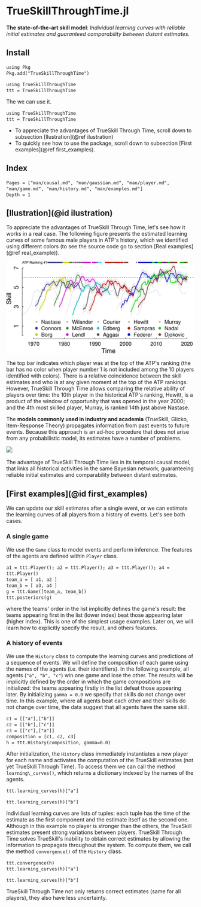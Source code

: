 # TrueSkillThroughTime.jl

**The state-of-the-art skill model**: _Individual learning curves with reliable initial estimates and guaranteed comparability between distant estimates._

## Install

    using Pkg
    Pkg.add("TrueSkillThroughTime")

```@setup all
using TrueSkillThroughTime
ttt = TrueSkillThroughTime
```

The we can use it.
```
using TrueSkillThroughTime
ttt = TrueSkillThroughTime
```

- To appreciate the advantages of TrueSkill Through Time, scroll down to subsection [Ilustration](@ref ilustration)
- To quickly see how to use the package, scroll down to subsection [First examples](@ref first_examples).

## Index


```@contents
Pages = ["man/causal.md", "man/gaussian.md", "man/player.md", "man/game.md", "man/history.md", "man/examples.md"]
Depth = 1
```

## [Ilustration](@id ilustration)

To appreciate the advantages of TrueSkill Through Time, let's see how it works in a real case.
The following figure presents the estimated learning curves of some famous male players in ATP's history, which we identified using different colors (to see the source code go to section [Real examples](@ref real_example)).

![](../../static/atp.png)

The top bar indicates which player was at the top of the ATP's ranking (the bar has no color when player number 1 is not included among the 10 players identified with colors).
There is a relative coincidence between the skill estimates and who is at any given moment at the top of the ATP rankings.
However, TrueSkill Through Time allows comparing the relative ability of players over time: the 10th player in the historical ATP's ranking, Hewitt, is a product of the window of opportunity that was opened in the year 2000; and the 4th most skilled player, Murray, is ranked 14th just above Nastase.

The **models commonly used in industry and academia** (TrueSkill, Glicko, Item-Response Theory) propagates information from past events to future events.
Because this approach is an ad-hoc procedure that does not arise from any probabilistic model, its estimates have a number of problems.

![](../../static/atp_trueskill.png)

The advantage of TrueSkill Through Time lies in its temporal causal model, that links all historical activities in the same Bayesian network, guaranteeing reliable initial estimates and comparability between distant estimates.

## [First examples](@id first_examples)

We can update our skill estimates after a single event, or we can estimate the learning curves of all players from a history of events.
Let's see both cases.

### A single game

We use the `Game` class to model events and perform inference.
The features of the agents are defined within `Player` class.

```@example all
a1 = ttt.Player(); a2 = ttt.Player(); a3 = ttt.Player(); a4 = ttt.Player()
team_a = [ a1, a2 ]
team_b = [ a3, a4 ]
g = ttt.Game([team_a, team_b])
ttt.posteriors(g)
```

where the teams' order in the list implicitly defines the game's result: the teams appearing first in the list (lower index) beat those appearing later (higher index). 
This is one of the simplest usage examples.
Later on, we will learn how to explicitly specify the result, and others features.

### A history of events

We use the `History` class to compute the learning curves and predictions of a sequence of events.
We will define the composition of each game using the names of the agents (i.e. their identifiers).
In the following example, all agents (`"a", "b", "c"`) win one game and lose the other. 
The results will be implicitly defined by the order in which the game compositions are initialized: the teams appearing firstly in the list defeat those appearing later. 
By initializing `gamma = 0.0` we specify that skills do not change over time.
In this example, where all agents beat each other and their skills do not change over time, the data suggest that all agents have the same skill.

```@example all
c1 = [["a"],["b"]]
c2 = [["b"],["c"]]
c3 = [["c"],["a"]]
composition = [c1, c2, c3]
h = ttt.History(composition, gamma=0.0)
```

After initialization, the `History` class immediately instantiates a new player for each name and activates the computation of the TrueSkill estimates (not yet TrueSkill Through Time).
To access them we can call the method `learning\_curves()`, which returns a dictionary indexed by the names of the agents.

```@example all
ttt.learning_curves(h)["a"]
```
```@example all
ttt.learning_curves(h)["b"]
```

Individual learning curves are lists of tuples: each tuple has the time of the estimate as the first component and the estimate itself as the second one.
Although in this example no player is stronger than the others, the TrueSkill estimates present strong variations between players.
TrueSkill Through Time solves TrueSkill's inability to obtain correct estimates by allowing the information to propagate throughout the system.
To compute them, we call the method `convergence()` of the `History` class.

```@example all
ttt.convergence(h)
ttt.learning_curves(h)["a"]
```
```@example all
ttt.learning_curves(h)["b"]
```

TrueSkill Through Time not only returns correct estimates (same for all players), they also have less uncertainty.
